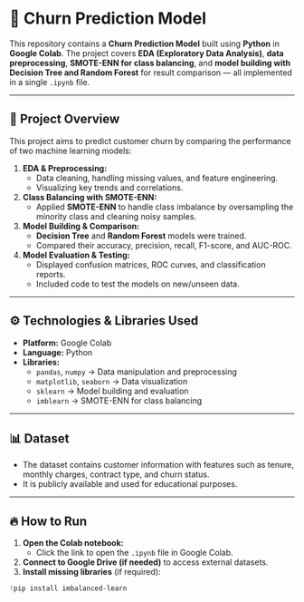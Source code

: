 # 🛑 Churn Prediction Model  
This repository contains a **Churn Prediction Model** built using **Python** in **Google Colab**. The project covers **EDA (Exploratory Data Analysis)**, **data preprocessing**, **SMOTE-ENN for class balancing**, and **model building with Decision Tree and Random Forest** for result comparison — all implemented in a single `.ipynb` file.

---

## 🚀 Project Overview  
This project aims to predict customer churn by comparing the performance of two machine learning models:  
1. **EDA & Preprocessing:**  
   - Data cleaning, handling missing values, and feature engineering.  
   - Visualizing key trends and correlations.  
2. **Class Balancing with SMOTE-ENN:**  
   - Applied **SMOTE-ENN** to handle class imbalance by oversampling the minority class and cleaning noisy samples.  
3. **Model Building & Comparison:**  
   - **Decision Tree** and **Random Forest** models were trained.  
   - Compared their accuracy, precision, recall, F1-score, and AUC-ROC.  
4. **Model Evaluation & Testing:**  
   - Displayed confusion matrices, ROC curves, and classification reports.  
   - Included code to test the models on new/unseen data.

---

## ⚙️ Technologies & Libraries Used  
- **Platform:** Google Colab  
- **Language:** Python  
- **Libraries:**  
  - `pandas`, `numpy` → Data manipulation and preprocessing  
  - `matplotlib`, `seaborn` → Data visualization  
  - `sklearn` → Model building and evaluation  
  - `imblearn` → SMOTE-ENN for class balancing  

---

## 📊 Dataset  
- The dataset contains customer information with features such as tenure, monthly charges, contract type, and churn status.  
- It is publicly available and used for educational purposes.  

---

## 🔥 How to Run  
1. **Open the Colab notebook:**  
   - Click the link to open the `.ipynb` file in Google Colab.  
2. **Connect to Google Drive (if needed)** to access external datasets.  
3. **Install missing libraries** (if required):  
```python
!pip install imbalanced-learn
